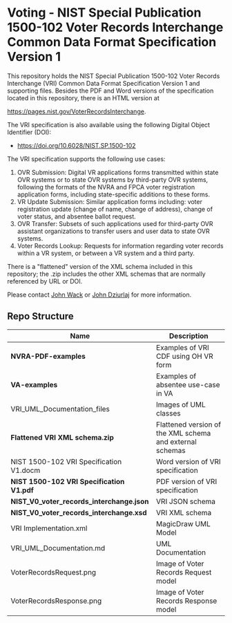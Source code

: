 # Voting - NIST Special Publication 1500-102 Voter Records Interchange Common Data Format Specification Version 1

This repository holds the NIST Special Publication 1500-102 Voter Records Interchange (VRI) Common Data Format Specification Version 1 and supporting files. Besides the PDF and Word versions of the specification located in this repository, there is an HTML version at

https://pages.nist.gov/VoterRecordsInterchange.

The VRI specification is also available using the following Digital Object Identifier (DOI):

- https://doi.org/10.6028/NIST.SP.1500-102

The VRI specification supports the following use cases:

1. OVR Submission: Digital VR applications forms transmitted within state OVR systems or to state OVR systems by third-party OVR systems, following the formats of the NVRA and FPCA voter registration application forms, including state-specific additions to these forms.
2. VR Update Submission: Similar application forms including: voter registration update (change of name, change of address), change of voter status, and absentee ballot request.
3. OVR Transfer: Subsets of such applications used for third-party OVR assistant organizations to transfer users and user data to state OVR systems.
4. Voter Records Lookup: Requests for information regarding voter records within a VR system, or between a VR system and a third party.

There is a "flattened" version of the XML schema included in this repository; the .zip includes the other XML schemas that are normally referenced by URL or DOI.

Please contact [John Wack](mailto:john.wack@nist.gov) or [John Dziurlaj](mailto:john@hiltonroscoe.com) for more information.

## Repo Structure

|Name     |Description                                         |
|---------|----------------------------------------------------|
|**NVRA-PDF-examples**|Examples of VRI CDF using OH VR form    |
|**VA-examples**|Examples of absentee use-case in VA           |
|VRI_UML_Documentation_files|Images of UML classes         |
|**Flattened VRI XML schema.zip**|Flattened version of the XML schema and external schemas|
|NIST 1500-102 VRI Specification V1.docm|Word version of VRI specification|
|**NIST 1500-102 VRI Specification V1.pdf**|PDF version of VRI specification|
|**NIST_V0_voter_records_interchange.json**|VRI JSON schema            |
|**NIST_V0_voter_records_interchange.xsd**|VRI XML schema              |
|VRI Implementation.xml|MagicDraw UML Model                    |
|VRI_UML_Documentation.md|UML Documentation                    |
|VoterRecordsRequest.png|Image of Voter Records Request model  |
|VoterRecordsResponse.png|Image of Voter Records Response model|
